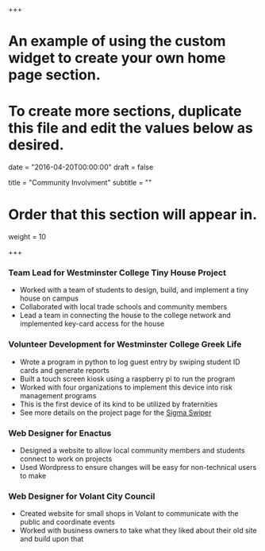 +++
# An example of using the custom widget to create your own home page section.
# To create more sections, duplicate this file and edit the values below as desired.

date = "2016-04-20T00:00:00"
draft = false

title = "Community Involvment"
subtitle = ""

# Order that this section will appear in.
weight = 10

+++

### Team Lead for Westminster College Tiny House Project ###
- Worked with a team of students to design, build, and implement a tiny house on campus
- Collaborated with local trade schools and community members
- Lead a team in connecting the house to the college network and implemented key-card access for the house

### Volunteer Development for Westminster College Greek Life ###
- Wrote a program in python to log guest entry by swiping student ID cards and generate reports
- Built a touch screen kiosk using a raspberry pi to run the program
- Worked with four organizations to implement this device into risk management programs
- This is the first device of its kind to be utilized by fraternities
- See more details on the project page for the [Sigma Swiper](http://jacobshodd.com/project/sigmaSwiper/)

### Web Designer for Enactus ###
- Designed a website to allow local community members and students connect to work on projects
- Used Wordpress to ensure changes will be easy for non-technical users to make

### Web Designer for Volant City Council ###
- Created website for small shops in Volant to communicate with the public and coordinate events
- Worked with business owners to take what they liked about their old site and build upon that

